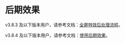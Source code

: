 # 后期效果

v3.8.3 及以下版本用户，请参考文档：[全屏特效后处理流程](./post-process/index.md)。

v3.8.4 及以下版本用户，请参考文档：[使用后期效果](./use-post-process.md)。
